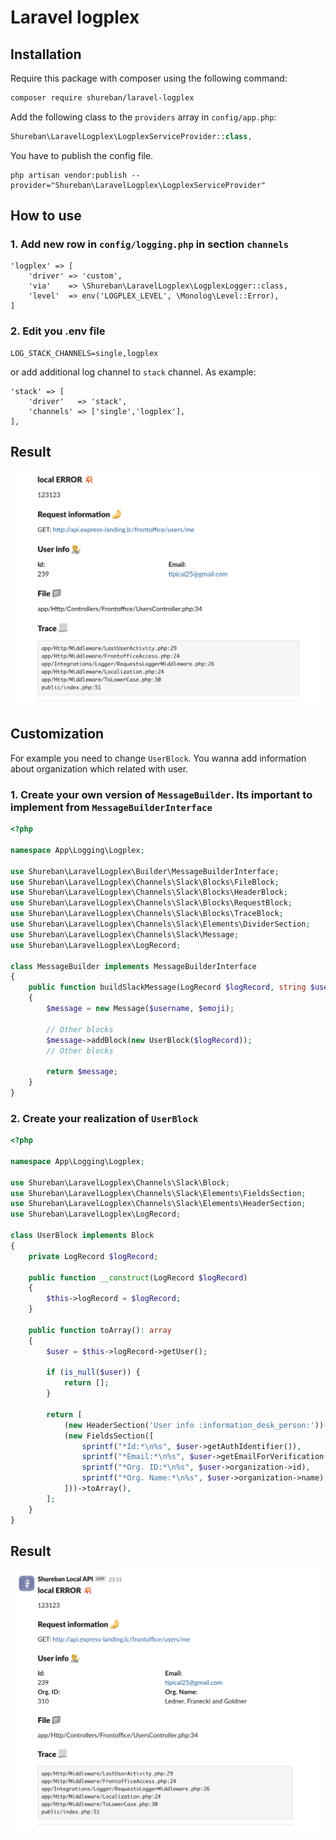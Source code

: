 # Laravel logplex

## Installation

Require this package with composer using the following command:

```bash
composer require shureban/laravel-logplex
```

Add the following class to the `providers` array in `config/app.php`:

```php
Shureban\LaravelLogplex\LogplexServiceProvider::class,
```

You have to publish the config file.

```shell
php artisan vendor:publish --provider="Shureban\LaravelLogplex\LogplexServiceProvider"
```

## How to use

### 1. Add new row in `config/logging.php` in section `channels`

```
'logplex' => [
    'driver' => 'custom',
    'via'    => \Shureban\LaravelLogplex\LogplexLogger::class,
    'level'  => env('LOGPLEX_LEVEL', \Monolog\Level::Error),
]
```

### 2. Edit you .env file

```
LOG_STACK_CHANNELS=single,logplex
```

or add additional log channel to `stack` channel. As example:

```
'stack' => [
    'driver'   => 'stack',
    'channels' => ['single','logplex'],
],
```

## Result

![Base screenshot](./content/base-screen.png)

## Customization

For example you need to change `UserBlock`. You wanna add information about organization which related with user.

### 1. Create your own version of `MessageBuilder`. Its important to implement from `MessageBuilderInterface`

```php
<?php

namespace App\Logging\Logplex;

use Shureban\LaravelLogplex\Builder\MessageBuilderInterface;
use Shureban\LaravelLogplex\Channels\Slack\Blocks\FileBlock;
use Shureban\LaravelLogplex\Channels\Slack\Blocks\HeaderBlock;
use Shureban\LaravelLogplex\Channels\Slack\Blocks\RequestBlock;
use Shureban\LaravelLogplex\Channels\Slack\Blocks\TraceBlock;
use Shureban\LaravelLogplex\Channels\Slack\Elements\DividerSection;
use Shureban\LaravelLogplex\Channels\Slack\Message;
use Shureban\LaravelLogplex\LogRecord;

class MessageBuilder implements MessageBuilderInterface
{
    public function buildSlackMessage(LogRecord $logRecord, string $username, string $emoji): Message
    {
        $message = new Message($username, $emoji);

        // Other blocks
        $message->addBlock(new UserBlock($logRecord));
        // Other blocks

        return $message;
    }
}
```

### 2. Create your realization of `UserBlock`

```php
<?php

namespace App\Logging\Logplex;

use Shureban\LaravelLogplex\Channels\Slack\Block;
use Shureban\LaravelLogplex\Channels\Slack\Elements\FieldsSection;
use Shureban\LaravelLogplex\Channels\Slack\Elements\HeaderSection;
use Shureban\LaravelLogplex\LogRecord;

class UserBlock implements Block
{
    private LogRecord $logRecord;

    public function __construct(LogRecord $logRecord)
    {
        $this->logRecord = $logRecord;
    }

    public function toArray(): array
    {
        $user = $this->logRecord->getUser();

        if (is_null($user)) {
            return [];
        }

        return [
            (new HeaderSection('User info :information_desk_person:'))->toArray(),
            (new FieldsSection([
                sprintf("*Id:*\n%s", $user->getAuthIdentifier()),
                sprintf("*Email:*\n%s", $user->getEmailForVerification()),
                sprintf("*Org. ID:*\n%s", $user->organization->id),
                sprintf("*Org. Name:*\n%s", $user->organization->name),
            ]))->toArray(),
        ];
    }
}
```

## Result

![Custom screenshot](./content/custom-screen.png)

